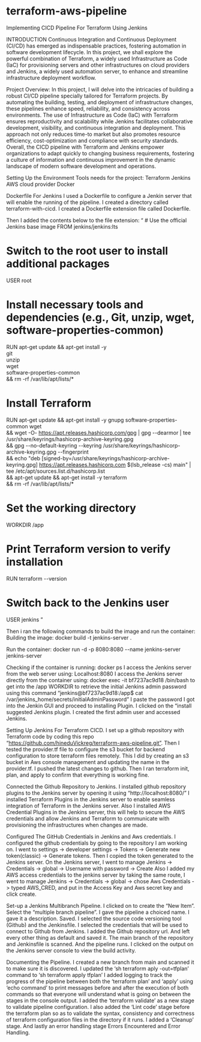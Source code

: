 # terraform-aws-pipeline
Implementing CICD Pipeline For Terraform Using Jenkins

INTRODUCTION
Continuous Integration and Continuous Deployment (CI/CD) has emerged as indispensable practices, fostering automation in software development lifecycle. In this project, we shall explore the powerful combination of Terraform, a widely used Infrastructure as Code (IaC) for provisioning servers and other infrastructures on cloud providers and Jenkins, a widely used automation server, to enhance and streamline infrastructure deployment workflow.

Project Overview:
In this project, I will delve into the intricacies of building a robust CI/CD pipeline specially tailored for Terraform projects. By automating the building, testing, and deployment of infrastructure changes, these pipelines enhance speed, reliability, and consistency across environments. The use of Infrastructure as Code (IaC) with Terraform ensures reproductivity and scalability while Jenkins facilitates collaborative development, visibility, and continuous integration and deployment.
This approach not only reduces time-to market but also promotes resource efficiency, cost-optimization and compliance with security standards.
Overall, the CICD pipeline with Terraform and Jenkins empower organizations to adapt quickly to changing business requirements, fostering a culture of information and continuous improvement in the dynamic landscape of modern software development and operations.


Setting Up the Environment
Tools needs for the project:
Terraform 
Jenkins
AWS cloud provider
Docker

Dockerfile For Jenkins
I used a Dockerfile to configure a Jenkin server that will enable the running of the pipeline.
I created a directory called terraform-with-cicd.
I created a Dockerfile extension file called Dockerfile.

Then I added the contents below to the file extension:
“ # Use the official Jenkins base image
 FROM jenkins/jenkins:lts

 # Switch to the root user to install additional packages
 USER root

 # Install necessary tools and dependencies (e.g., Git, unzip, wget, software-properties-common)
 RUN apt-get update && apt-get install -y \
     git \
     unzip \
     wget \
     software-properties-common \
     && rm -rf /var/lib/apt/lists/*

 # Install Terraform
 RUN apt-get update && apt-get install -y gnupg software-properties-common wget \
     && wget -O- https://apt.releases.hashicorp.com/gpg | gpg --dearmor | tee /usr/share/keyrings/hashicorp-archive-keyring.gpg \
     && gpg --no-default-keyring --keyring /usr/share/keyrings/hashicorp-archive-keyring.gpg --fingerprint \
     && echo "deb [signed-by=/usr/share/keyrings/hashicorp-archive-keyring.gpg] https://apt.releases.hashicorp.com $(lsb_release -cs) main" | tee /etc/apt/sources.list.d/hashicorp.list \
     && apt-get update && apt-get install -y terraform \
     && rm -rf /var/lib/apt/lists/*

 # Set the working directory
 WORKDIR /app

 # Print Terraform version to verify installation
 RUN terraform --version

 # Switch back to the Jenkins user
 USER jenkins ”

Then i ran the following commands to build the image and run the container:
Building the image: 
 docker build -t jenkins-server . 

Run the container:
docker run -d -p 8080:8080 --name jenkins-server jenkins-server 

Checking if the container is running:
docker ps
I access the Jenkins server from the web server using:
Localhost:8080
I access the Jenkins server directly from the container using:
docker exec -it  bf7237ac9d18  /bin/bash to get into the /app WORKDIR to retrieve the initial Jenkins admin password using this command “jenkins@bf7237ac9d18:/app$ cat /var/jenkins_home/secrets/initialAdminPassword”
 I paste the password I got into the Jenkin GUI and proceed to installing Plugin.
I clicked on the “install suggested Jenkins plugin.
I created the first admin user and accessed Jenkins.

Setting Up Jenkins For Terraform CICD.
I set up a github repository with Terraform code by coding this repo “https://github.com/hineduVickreg/terraform-aws-pipeline.git”.
Then I tested the provider.tf file to configure the s3 bucket for backend configuration to store terraform files remotely. This I did by creating an s3 bucket in Aws console management and updating the name in the provider.tf.
I pushed the latest changes to github.
Then I ran terraform init, plan, and apply to confirm that everything is working fine. 

Connected the Github Repository to Jenkins.
I installed github repository plugins to the Jenkins server by opening it using “http://localhost:8080/” 
I installed Terraform Plugins in the Jenkins server to enable seamless integration of Terraform in the Jenkins server.
Also I installed AWS Credential Plugins in the Jenkins server, this will help to secure the AWS credentials and allow Jenkins and Terraform to communicate with provisioning the infrastructures when changes are made.




Configured The GitHub Credentials in Jenkins and Aws credentials.
I configured the github credentials by going to the repository I am working on. I went to settings -> developer settings -> Tokens -> Generate new token(classic) -> Generate tokens.
Then I copied the token generated to the Jenkins server.
On the Jenkins server, I went to manage Jenkins -> Credentials -> global -> Username with password -> Create
Also I added my AWS access credentials to the jenkins server by taking the same route, I went to manage Jenkins -> Credentials -> global -> chose Aws Credentials -> typed AWS_CRED, and put in the Access Key and Aws secret key and click create.

Set-up a Jenkins Multibranch Pipeline.
I clicked on to create the “New Item”.
Select the “multiple branch pipeline”.
I gave the pipeline a choiced name.
I gave it a description. 
Saved.
I selected the source code versioning tool (Github) and the Jenkinsfile.
I selected the credentials that will be used to connect to Github from Jenkins.
I added the Github repository url.
And left every other thing as default and saved it.
The main branch of the repository and Jenkinsfile is scanned.
And the pipeline runs.
I clicked on the output on the Jenkins server console to view the build activity.

Documenting the Pipeline.
I created a new branch from main and scanned it to make sure it is discovered.
I updated the ‘sh terraform aply -out=tfplan’ command to ‘sh terraform apply tfplan’
I added logging to track the progress of the pipeline between both the ‘terraform plan’ and ‘apply’ using ‘echo command’ to print messages before and after the execution of both commands so that everyone will understand what is going on between the stages in the console output.
I added the ‘terraform validate’ as a new stage to validate pipeline configuration.
I also added the ‘Lint code’ stage before the terraform plan so as to validate the syntax, consistency and correctness of terraform configuration files in the directory if it runs.
I added a ‘Cleanup’ stage.
And lastly an error handling stage 
Errors Encountered and Error Handling.



